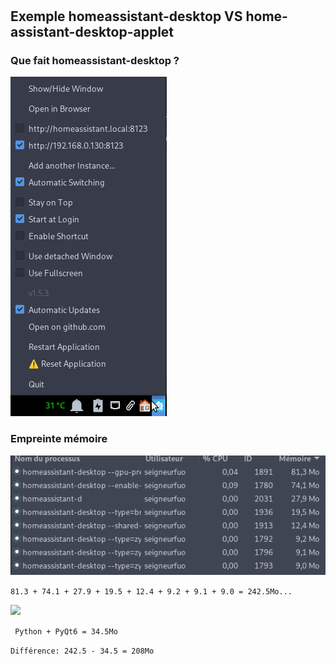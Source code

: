 # 

## Exemple homeassistant-desktop VS home-assistant-desktop-applet

### Que fait homeassistant-desktop ?

![](docs/imgs/2024-01-28_22-25-24.png)

### Empreinte mémoire

![](docs/imgs/2024-01-28_22-19-10.png)

```81.3 + 74.1 + 27.9 + 19.5 + 12.4 + 9.2 + 9.1 + 9.0 = 242.5Mo...```

![](docs/imgs/2024-01-28_22-19-38.png)

``` Python + PyQt6 = 34.5Mo```

```Différence: 242.5 - 34.5 = 208Mo```